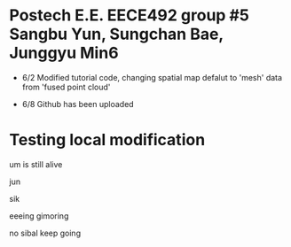 # Postech E.E. EECE492 group #5 Sangbu Yun, Sungchan Bae, Junggyu Min6

- 6/2	Modified tutorial code, changing spatial map defalut to 'mesh' data from 'fused point cloud'

- 6/8	Github has been uploaded

# Testing local modification

um is still alive

jun

sik

eeeing gimoring

no sibal keep going